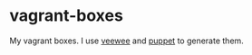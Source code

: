 vagrant-boxes
=============

My vagrant boxes.
I use [veewee](https://github.com/jedi4ever/veewee) and [puppet](https://puppetlabs.com/) to generate them.

